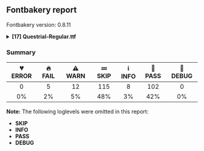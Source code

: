 ## Fontbakery report

Fontbakery version: 0.8.11

<details><summary><b>[17] Questrial-Regular.ttf</b></summary><div><details><summary>🔥 <b>FAIL:</b> Check Google Fonts glyph coverage. (<a href="https://font-bakery.readthedocs.io/en/stable/fontbakery/profiles/googlefonts.html#com.google.fonts/check/glyph_coverage">com.google.fonts/check/glyph_coverage</a>)</summary><div>


* 🔥 **FAIL** Missing required codepoints:

	- 0x0132 (LATIN CAPITAL LIGATURE IJ)
 

	- 0x0133 (LATIN SMALL LIGATURE IJ)
 [code: missing-codepoints]
</div></details><details><summary>🔥 <b>FAIL:</b> Check OFL body text is correct. (<a href="https://font-bakery.readthedocs.io/en/stable/fontbakery/profiles/googlefonts.html#com.google.fonts/check/license/OFL_body_text">com.google.fonts/check/license/OFL_body_text</a>)</summary><div>


* 🔥 **FAIL** The OFL.txt body text is incorrect. Please use https://github.com/googlefonts/Unified-Font-Repository/blob/main/OFL.txt as a template. You should only modify the first line. [code: incorrect-ofl-body-text]
</div></details><details><summary>🔥 <b>FAIL:</b> Version number has increased since previous release on Google Fonts? (<a href="https://font-bakery.readthedocs.io/en/stable/fontbakery/profiles/googlefonts.html#com.google.fonts/check/version_bump">com.google.fonts/check/version_bump</a>)</summary><div>


* 🔥 **FAIL** Version number 2.0 is equal to version on Google Fonts.
* 🔥 **FAIL** Version number 2.0 is equal to version on Google Fonts GitHub repo.
</div></details><details><summary>🔥 <b>FAIL:</b> Do we have the latest version of FontBakery installed? (<a href="https://font-bakery.readthedocs.io/en/stable/fontbakery/profiles/universal.html#com.google.fonts/check/fontbakery_version">com.google.fonts/check/fontbakery_version</a>)</summary><div>


* 🔥 **FAIL** Current Font Bakery version is 0.8.11, while a newer 0.10.4 is already available. Please upgrade it with 'pip install -U fontbakery' [code: outdated-fontbakery]
</div></details><details><summary>🔥 <b>FAIL:</b> Ensure soft_dotted characters lose their dot when combined with marks that replace the dot. (<a href="https://font-bakery.readthedocs.io/en/stable/fontbakery/profiles/universal.html#com.google.fonts/check/soft_dotted">com.google.fonts/check/soft_dotted</a>)</summary><div>


* 🔥 **FAIL** The dot of soft dotted characters used in orthographies must disappear in the following strings: i᷆ i᷇ ɨ̀ ɨ́ ɨ̂ ɨ̃ ɨ̄ ɨ̈ ɨ̋ ɨ̌ ɨ̏

The dot of soft dotted characters should disappear in other cases, for example: i᷄ i᷅ i̛᷄ i̛᷅ i̛᷆ i̛᷇ i̤᷄ i̤᷅ i̤᷆ i̤᷇ i̥᷄ i̥᷅ i̥᷆ i̥᷇ i̦̍ i̦̐ i̦̓ i̦᷄ i̦᷅ i̦᷆ [code: soft-dotted]
</div></details><details><summary>⚠ <b>WARN:</b> Checking OS/2 achVendID. (<a href="https://font-bakery.readthedocs.io/en/stable/fontbakery/profiles/googlefonts.html#com.google.fonts/check/vendor_id">com.google.fonts/check/vendor_id</a>)</summary><div>


* ⚠ **WARN** OS/2 VendorID value 'NONE' is not yet recognized. If you registered it recently, then it's safe to ignore this warning message. Otherwise, you should set it to your own unique 4 character code, and register it with Microsoft at https://www.microsoft.com/typography/links/vendorlist.aspx
 [code: unknown]
</div></details><details><summary>⚠ <b>WARN:</b> Glyphs are similiar to Google Fonts version? (<a href="https://font-bakery.readthedocs.io/en/stable/fontbakery/profiles/googlefonts.html#com.google.fonts/check/production_glyphs_similarity">com.google.fonts/check/production_glyphs_similarity</a>)</summary><div>


* ⚠ **WARN** Following glyphs differ greatly from Google Fonts version:
	* arrowdown
	* arrowleft
	* eng.sc
	* exclamdown
	* exclamdown.sc
	* oslash.sc
	* oslashacute.sc
	* triagdn
	* uni0186
	* uni018E
	* uni01A9
	* uni01B8
	* uni01B9
	* uni01C1
	* uni01C3
	* uni0202
	* uni0203
	* uni0203.sc
	* uni0206
	* uni0207
	* uni0207.sc
	* uni020A
	* uni020B
	* uni020B.sc
	* uni020E
	* uni020F
	* uni020F.sc
	* uni0212
	* uni0213
	* uni0213.sc
	* uni0216
	* uni0217
	* uni0217.sc
	* uni0245
	* uni0254
	* uni0295
	* uni02BE
	* uni02BF
	* uni0311
	* uni0311.case
	* uni0312.case
	* uni032F
	* uni1DC5
	* uni1DC6
	* uni25BD and uniA727
</div></details><details><summary>⚠ <b>WARN:</b> Is there kerning info for non-ligated sequences? (<a href="https://font-bakery.readthedocs.io/en/stable/fontbakery/profiles/googlefonts.html#com.google.fonts/check/kerning_for_non_ligated_sequences">com.google.fonts/check/kerning_for_non_ligated_sequences</a>)</summary><div>


* ⚠ **WARN** GPOS table lacks kerning info for the following non-ligated sequences:

	- f + f

	- f + i

	- i + f

	- f + l

	- l + f 

	- i + l [code: lacks-kern-info]
</div></details><details><summary>⚠ <b>WARN:</b> Ensure fonts have ScriptLangTags declared on the 'meta' table. (<a href="https://font-bakery.readthedocs.io/en/stable/fontbakery/profiles/googlefonts.html#com.google.fonts/check/meta/script_lang_tags">com.google.fonts/check/meta/script_lang_tags</a>)</summary><div>


* ⚠ **WARN** This font file does not have a 'meta' table. [code: lacks-meta-table]
</div></details><details><summary>⚠ <b>WARN:</b> Check font contains no unreachable glyphs (<a href="https://font-bakery.readthedocs.io/en/stable/fontbakery/profiles/universal.html#com.google.fonts/check/unreachable_glyphs">com.google.fonts/check/unreachable_glyphs</a>)</summary><div>


* ⚠ **WARN** The following glyphs could not be reached by codepoint or substitution rules:

	- NULL

	- Ramshorn

	- U1D453

	- eight.sinf

	- eight.subs

	- five.sinf

	- five.subs

	- four.sinf

	- four.subs

	- germandbls.alt.sc

	- macrobelow

	- nine.sinf

	- nine.subs

	- one.sinf

	- one.subs

	- oopenmod

	- seven.sinf

	- seven.subs

	- six.sinf

	- six.subs

	- three.sinf

	- three.subs

	- two.sinf

	- two.subs

	- uni019B.uc

	- uni0220

	- uni025B.mod

	- uni0268.dotless

	- zero.sinf 

	- zero.subs
 [code: unreachable-glyphs]
</div></details><details><summary>⚠ <b>WARN:</b> Check if each glyph has the recommended amount of contours. (<a href="https://font-bakery.readthedocs.io/en/stable/fontbakery/profiles/universal.html#com.google.fonts/check/contour_count">com.google.fonts/check/contour_count</a>)</summary><div>


* ⚠ **WARN** This check inspects the glyph outlines and detects the total number of contours in each of them. The expected values are infered from the typical ammounts of contours observed in a large collection of reference font families. The divergences listed below may simply indicate a significantly different design on some of your glyphs. On the other hand, some of these may flag actual bugs in the font such as glyphs mapped to an incorrect codepoint. Please consider reviewing the design and codepoint assignment of these to make sure they are correct.

The following glyphs do not have the recommended number of contours:

	- Glyph name: uni00AD	Contours detected: 1	Expected: 0

	- Glyph name: aogonek	Contours detected: 3	Expected: 2

	- Glyph name: aogonek	Contours detected: 3	Expected: 2

	- Glyph name: fi	Contours detected: 2	Expected: 3 

	- Glyph name: uni00AD	Contours detected: 1	Expected: 0
 [code: contour-count]
</div></details><details><summary>⚠ <b>WARN:</b> Does the font contain a soft hyphen? (<a href="https://font-bakery.readthedocs.io/en/stable/fontbakery/profiles/universal.html#com.google.fonts/check/soft_hyphen">com.google.fonts/check/soft_hyphen</a>)</summary><div>


* ⚠ **WARN** This font has a 'Soft Hyphen' character. [code: softhyphen]
</div></details><details><summary>⚠ <b>WARN:</b> Ensure dotted circle glyph is present and can attach marks. (<a href="https://font-bakery.readthedocs.io/en/stable/fontbakery/profiles/universal.html#com.google.fonts/check/dotted_circle">com.google.fonts/check/dotted_circle</a>)</summary><div>


* ⚠ **WARN** No dotted circle glyph present [code: missing-dotted-circle]
</div></details><details><summary>⚠ <b>WARN:</b> Check math signs have the same width. (<a href="https://font-bakery.readthedocs.io/en/stable/fontbakery/profiles/universal.html#com.google.fonts/check/math_signs_width">com.google.fonts/check/math_signs_width</a>)</summary><div>


* ⚠ **WARN** The most common width is 550 among a set of 12 math glyphs.
The following math glyphs have a different width, though:

Width = 593:
logicalnot
 [code: width-outliers]
</div></details><details><summary>⚠ <b>WARN:</b> Are any segments inordinately short? (<a href="https://font-bakery.readthedocs.io/en/stable/fontbakery/profiles/<Section: Outline Correctness Checks>.html#com.google.fonts/check/outline_short_segments">com.google.fonts/check/outline_short_segments</a>)</summary><div>


* ⚠ **WARN** The following glyphs have segments which seem very short:

	* at (U+0040) contains a short segment B<<543.5,108.0>-<535.0,122.0>-<533.0,132.5>>

	* at (U+0040) contains a short segment B<<533.0,132.5>-<531.0,143.0>-<531.0,143.0>>

	* at (U+0040) contains a short segment B<<597.0,184.0>-<597.0,184.0>-<596.5,180.5>>

	* at (U+0040) contains a short segment B<<596.5,180.5>-<596.0,177.0>-<596.0,171.0>>

	* at (U+0040) contains a short segment B<<596.0,171.0>-<596.0,162.0>-<599.5,149.5>>

	* at (U+0040) contains a short segment B<<599.5,149.5>-<603.0,137.0>-<614.5,127.5>>

	* f (U+0066) contains a short segment L<<290.0,637.0>--<280.0,637.0>>

	* r (U+0072) contains a short segment L<<329.0,433.0>--<320.0,433.0>>

	* Ccedilla (U+00C7) contains a short segment B<<348.0,-50.0>-<360.0,-48.0>-<370.0,-48.0>>

	* eogonek (U+0119) contains a short segment B<<300.0,-8.0>-<293.0,-8.0>-<287.0,-8.0>>

	* Eng (U+014A) contains a short segment L<<577.0,464.0>--<577.0,464.0>>

	* Eng (U+014A) contains a short segment L<<577.0,-21.0>--<577.0,-21.0>>

	* racute (U+0155) contains a short segment L<<329.0,433.0>--<320.0,433.0>>

	* uni0157 (U+0157) contains a short segment L<<329.0,433.0>--<320.0,433.0>>

	* rcaron (U+0159) contains a short segment L<<329.0,433.0>--<320.0,433.0>>

	* longs (U+017F) contains a short segment L<<290.0,637.0>--<280.0,637.0>>

	* uni0187 (U+0187) contains a short segment B<<729.0,789.0>-<737.0,789.0>-<744.0,788.5>>

	* uni0187 (U+0187) contains a short segment B<<744.0,788.5>-<751.0,788.0>-<759.0,787.0>>

	* uni0188 (U+0188) contains a short segment B<<581.0,658.0>-<589.0,658.0>-<596.0,657.5>>

	* uni0188 (U+0188) contains a short segment B<<596.0,657.5>-<603.0,657.0>-<611.0,656.0>>

	* florin (U+0192) contains a short segment B<<29.0,-206.0>-<22.0,-206.0>-<14.5,-205.5>>

	* florin (U+0192) contains a short segment B<<14.5,-205.5>-<7.0,-205.0>-<-1.0,-204.0>>

	* florin (U+0192) contains a short segment L<<290.0,637.0>--<280.0,637.0>>

	* uni0193 (U+0193) contains a short segment B<<729.0,789.0>-<737.0,789.0>-<744.0,788.5>>

	* uni0193 (U+0193) contains a short segment B<<744.0,788.5>-<751.0,788.0>-<759.0,787.0>>

	* uni0193 (U+0193) contains a short segment B<<759.0,719.0>-<746.0,722.0>-<735.0,722.0>>

	* uni0199 (U+0199) contains a short segment B<<210.0,708.0>-<218.0,708.0>-<225.0,707.5>>

	* uni0199 (U+0199) contains a short segment B<<225.0,707.5>-<232.0,707.0>-<240.0,706.0>>

	* uni019D (U+019D) contains a short segment B<<-76.0,-133.0>-<-64.0,-135.0>-<-52.5,-136.0>>

	* uni019D (U+019D) contains a short segment B<<-52.5,-136.0>-<-41.0,-137.0>-<-30.0,-137.0>>

	* uni01A5 (U+01A5) contains a short segment B<<210.0,708.0>-<218.0,708.0>-<225.0,707.5>>

	* uni01A5 (U+01A5) contains a short segment B<<225.0,707.5>-<232.0,707.0>-<240.0,706.0>>

	* uni0211 (U+0211) contains a short segment L<<329.0,433.0>--<320.0,433.0>>

	* uni0213 (U+0213) contains a short segment L<<329.0,433.0>--<320.0,433.0>>

	* uni0228 (U+0228) contains a short segment B<<335.0,-51.0>-<347.0,-49.0>-<357.0,-49.0>>

	* uni0244 (U+0244) contains a short segment L<<636.0,298.0>--<636.0,285.0>>

	* uni024B (U+024B) contains a short segment B<<630.0,-204.0>-<622.0,-205.0>-<615.0,-205.5>>

	* uni024B (U+024B) contains a short segment B<<615.0,-205.5>-<608.0,-206.0>-<600.0,-206.0>>

	* uni024D (U+024D) contains a short segment L<<329.0,433.0>--<320.0,433.0>>

	* uni0253 (U+0253) contains a short segment B<<210.0,707.0>-<218.0,707.0>-<225.0,706.5>>

	* uni0253 (U+0253) contains a short segment B<<225.0,706.5>-<232.0,706.0>-<240.0,705.0>>

	* uni0256 (U+0256) contains a short segment B<<630.0,-204.0>-<622.0,-205.0>-<615.0,-205.5>>

	* uni0256 (U+0256) contains a short segment B<<615.0,-205.5>-<608.0,-206.0>-<600.0,-206.0>>

	* uni0257 (U+0257) contains a short segment B<<600.0,708.0>-<608.0,708.0>-<615.0,707.5>>

	* uni0257 (U+0257) contains a short segment B<<615.0,707.5>-<622.0,707.0>-<630.0,706.0>>

	* uni0260 (U+0260) contains a short segment B<<600.0,708.0>-<608.0,708.0>-<615.0,707.5>>

	* uni0260 (U+0260) contains a short segment B<<615.0,707.5>-<622.0,707.0>-<630.0,706.0>>

	* uni0266 (U+0266) contains a short segment B<<210.0,708.0>-<218.0,708.0>-<225.0,707.5>>

	* uni0266 (U+0266) contains a short segment B<<225.0,707.5>-<232.0,707.0>-<240.0,706.0>>

	* uni026C (U+026C) contains a short segment L<<148.0,298.0>--<137.0,298.0>>

	* uni0272 (U+0272) contains a short segment B<<-5.0,-206.0>-<-12.0,-206.0>-<-19.5,-205.5>>

	* uni0272 (U+0272) contains a short segment B<<-19.5,-205.5>-<-27.0,-205.0>-<-35.0,-204.0>>

	* rtail (U+027D) contains a short segment L<<329.0,433.0>--<320.0,433.0>>

	* uni0283 (U+0283) contains a short segment L<<290.0,637.0>--<280.0,637.0>>

	* uni0283 (U+0283) contains a short segment L<<-17.0,-127.0>--<-7.0,-127.0>>

	* uni1DCA (U+1DCA) contains a short segment L<<169.0,-89.0>--<164.0,-89.0>>

	* uni1E08 (U+1E08) contains a short segment B<<348.0,-50.0>-<360.0,-48.0>-<370.0,-48.0>>

	* uni1E1C (U+1E1C) contains a short segment B<<335.0,-51.0>-<347.0,-49.0>-<357.0,-49.0>>

	* uni1E1F (U+1E1F) contains a short segment L<<290.0,637.0>--<280.0,637.0>>

	* uni1E59 (U+1E59) contains a short segment L<<329.0,433.0>--<320.0,433.0>>

	* uni1E5B (U+1E5B) contains a short segment L<<329.0,433.0>--<320.0,433.0>>

	* uni1E5D (U+1E5D) contains a short segment L<<329.0,433.0>--<320.0,433.0>>

	* rmacronbelow (U+1E5F) contains a short segment L<<329.0,433.0>--<320.0,433.0>>

	* uni1E9E (U+1E9E) contains a short segment L<<394.0,355.0>--<415.0,355.0>>

	* colonmonetary (U+20A1) contains a short segment B<<329.0,65.0>-<337.0,65.0>-<345.0,65.0>>

	* lira (U+20A4) contains a short segment B<<99.0,445.0>-<98.0,453.0>-<97.5,462.5>>

	* lira (U+20A4) contains a short segment B<<97.5,462.5>-<97.0,472.0>-<97.0,482.0>>

	* lira (U+20A4) contains a short segment B<<178.0,474.0>-<178.0,467.0>-<178.5,460.0>>

	* lira (U+20A4) contains a short segment B<<178.5,460.0>-<179.0,453.0>-<180.0,445.0>>

	* uni20A9 (U+20A9) contains a short segment L<<356.0,661.0>--<355.0,662.0>>

	* Euro (U+20AC) contains a short segment B<<126.0,306.0>-<125.0,313.0>-<125.0,319.0>>

	* Euro (U+20AC) contains a short segment B<<125.0,319.0>-<125.0,325.0>-<125.0,331.0>>

	* Euro (U+20AC) contains a short segment B<<125.0,331.0>-<125.0,342.0>-<125.5,353.5>>

	* Euro (U+20AC) contains a short segment B<<125.5,353.5>-<126.0,365.0>-<127.0,375.0>>

	* Euro (U+20AC) contains a short segment B<<202.0,375.0>-<201.0,365.0>-<200.5,353.5>>

	* Euro (U+20AC) contains a short segment B<<200.5,353.5>-<200.0,342.0>-<200.0,331.0>>

	* Euro (U+20AC) contains a short segment B<<200.0,331.0>-<200.0,325.0>-<200.0,319.0>>

	* Euro (U+20AC) contains a short segment B<<200.0,319.0>-<200.0,313.0>-<201.0,306.0>>

	* uni20B1 (U+20B1) contains a short segment B<<556.0,459.0>-<557.0,452.0>-<557.0,444.5>>

	* estimated (U+212E) contains a short segment B<<167.0,303.0>-<161.0,303.0>-<161.0,299.0>>

	* estimated (U+212E) contains a short segment B<<615.0,322.0>-<619.0,322.0>-<619.0,327.0>>

	* uniA726 (U+A726) contains a short segment B<<384.0,-133.0>-<396.0,-135.0>-<407.5,-136.0>>

	* uniA726 (U+A726) contains a short segment B<<407.5,-136.0>-<419.0,-137.0>-<430.0,-137.0>>

	* uniA7AA (U+A7AA) contains a short segment B<<74.0,479.0>-<74.0,468.0>-<75.0,456.5>>

	* uniA7AA (U+A7AA) contains a short segment B<<75.0,456.5>-<76.0,445.0>-<78.0,433.0>>

	* f_f (U+FB00) contains a short segment L<<290.0,637.0>--<280.0,637.0>>

	* f_f (U+FB00) contains a short segment L<<587.0,637.0>--<577.0,637.0>>

	* fi (U+FB01) contains a short segment L<<290.0,637.0>--<280.0,637.0>>

	* fi (U+FB01) contains a short segment L<<431.0,500.0>--<429.0,498.0>>

	* fl (U+FB02) contains a short segment L<<290.0,637.0>--<280.0,637.0>>

	* f_f_i (U+FB03) contains a short segment L<<290.0,637.0>--<280.0,637.0>>

	* f_f_i (U+FB03) contains a short segment L<<587.0,637.0>--<577.0,637.0>>

	* f_f_l (U+FB04) contains a short segment L<<290.0,637.0>--<280.0,637.0>> 

	* f_f_l (U+FB04) contains a short segment L<<587.0,637.0>--<577.0,637.0>> [code: found-short-segments]
</div></details><details><summary>⚠ <b>WARN:</b> Do any segments have colinear vectors? (<a href="https://font-bakery.readthedocs.io/en/stable/fontbakery/profiles/<Section: Outline Correctness Checks>.html#com.google.fonts/check/outline_colinear_vectors">com.google.fonts/check/outline_colinear_vectors</a>)</summary><div>


* ⚠ **WARN** The following glyphs have colinear vectors:

	* lambda (U+03BB): L<<276.0,556.0>--<318.0,456.0>> -> L<<318.0,456.0>--<457.0,128.0>> 

	* uni019B (U+019B): L<<276.0,556.0>--<318.0,456.0>> -> L<<318.0,456.0>--<457.0,128.0>> [code: found-colinear-vectors]
</div></details><details><summary>⚠ <b>WARN:</b> Do outlines contain any semi-vertical or semi-horizontal lines? (<a href="https://font-bakery.readthedocs.io/en/stable/fontbakery/profiles/<Section: Outline Correctness Checks>.html#com.google.fonts/check/outline_semi_vertical">com.google.fonts/check/outline_semi_vertical</a>)</summary><div>


* ⚠ **WARN** The following glyphs have semi-vertical/semi-horizontal lines:

	* uni0280 (U+0280): L<<140.0,253.0>--<260.0,252.0>> [code: found-semi-vertical]
</div></details><br></div></details>

### Summary

| 💔 ERROR | 🔥 FAIL | ⚠ WARN | 💤 SKIP | ℹ INFO | 🍞 PASS | 🔎 DEBUG |
|:-----:|:----:|:----:|:----:|:----:|:----:|:----:|
| 0 | 5 | 12 | 115 | 8 | 102 | 0 |
| 0% | 2% | 5% | 48% | 3% | 42% | 0% |

**Note:** The following loglevels were omitted in this report:
* **SKIP**
* **INFO**
* **PASS**
* **DEBUG**
